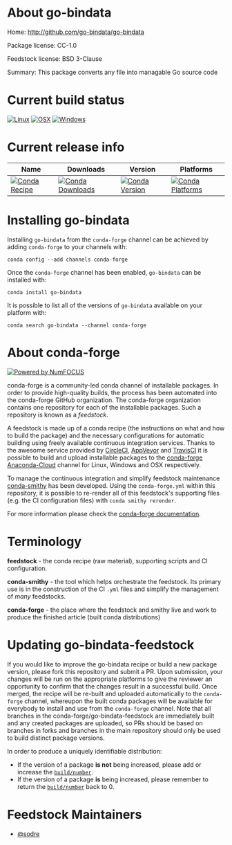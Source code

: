 <!--
# -*- mode: jinja -*-
-->

About go-bindata
================

Home: http://github.com/go-bindata/go-bindata

Package license: CC-1.0

Feedstock license: BSD 3-Clause

Summary: This package converts any file into managable Go source code



Current build status
====================

[![Linux](https://img.shields.io/circleci/project/github/conda-forge/go-bindata-feedstock/master.svg?label=Linux)](https://circleci.com/gh/conda-forge/go-bindata-feedstock)
[![OSX](https://img.shields.io/travis/conda-forge/go-bindata-feedstock/master.svg?label=macOS)](https://travis-ci.org/conda-forge/go-bindata-feedstock)
[![Windows](https://img.shields.io/appveyor/ci/conda-forge/go-bindata-feedstock/master.svg?label=Windows)](https://ci.appveyor.com/project/conda-forge/go-bindata-feedstock/branch/master)

Current release info
====================

| Name | Downloads | Version | Platforms |
| --- | --- | --- | --- |
| [![Conda Recipe](https://img.shields.io/badge/recipe-go--bindata-green.svg)](https://anaconda.org/conda-forge/go-bindata) | [![Conda Downloads](https://img.shields.io/conda/dn/conda-forge/go-bindata.svg)](https://anaconda.org/conda-forge/go-bindata) | [![Conda Version](https://img.shields.io/conda/vn/conda-forge/go-bindata.svg)](https://anaconda.org/conda-forge/go-bindata) | [![Conda Platforms](https://img.shields.io/conda/pn/conda-forge/go-bindata.svg)](https://anaconda.org/conda-forge/go-bindata) |

Installing go-bindata
=====================

Installing `go-bindata` from the `conda-forge` channel can be achieved by adding `conda-forge` to your channels with:

```
conda config --add channels conda-forge
```

Once the `conda-forge` channel has been enabled, `go-bindata` can be installed with:

```
conda install go-bindata
```

It is possible to list all of the versions of `go-bindata` available on your platform with:

```
conda search go-bindata --channel conda-forge
```


About conda-forge
=================

[![Powered by NumFOCUS](https://img.shields.io/badge/powered%20by-NumFOCUS-orange.svg?style=flat&colorA=E1523D&colorB=007D8A)](http://numfocus.org)

conda-forge is a community-led conda channel of installable packages.
In order to provide high-quality builds, the process has been automated into the
conda-forge GitHub organization. The conda-forge organization contains one repository
for each of the installable packages. Such a repository is known as a *feedstock*.

A feedstock is made up of a conda recipe (the instructions on what and how to build
the package) and the necessary configurations for automatic building using freely
available continuous integration services. Thanks to the awesome service provided by
[CircleCI](https://circleci.com/), [AppVeyor](https://www.appveyor.com/)
and [TravisCI](https://travis-ci.org/) it is possible to build and upload installable
packages to the [conda-forge](https://anaconda.org/conda-forge)
[Anaconda-Cloud](https://anaconda.org/) channel for Linux, Windows and OSX respectively.

To manage the continuous integration and simplify feedstock maintenance
[conda-smithy](https://github.com/conda-forge/conda-smithy) has been developed.
Using the ``conda-forge.yml`` within this repository, it is possible to re-render all of
this feedstock's supporting files (e.g. the CI configuration files) with ``conda smithy rerender``.

For more information please check the [conda-forge documentation](https://conda-forge.org/docs/).

Terminology
===========

**feedstock** - the conda recipe (raw material), supporting scripts and CI configuration.

**conda-smithy** - the tool which helps orchestrate the feedstock.
                   Its primary use is in the construction of the CI ``.yml`` files
                   and simplify the management of *many* feedstocks.

**conda-forge** - the place where the feedstock and smithy live and work to
                  produce the finished article (built conda distributions)


Updating go-bindata-feedstock
=============================

If you would like to improve the go-bindata recipe or build a new
package version, please fork this repository and submit a PR. Upon submission,
your changes will be run on the appropriate platforms to give the reviewer an
opportunity to confirm that the changes result in a successful build. Once
merged, the recipe will be re-built and uploaded automatically to the
`conda-forge` channel, whereupon the built conda packages will be available for
everybody to install and use from the `conda-forge` channel.
Note that all branches in the conda-forge/go-bindata-feedstock are
immediately built and any created packages are uploaded, so PRs should be based
on branches in forks and branches in the main repository should only be used to
build distinct package versions.

In order to produce a uniquely identifiable distribution:
 * If the version of a package **is not** being increased, please add or increase
   the [``build/number``](https://conda.io/docs/user-guide/tasks/build-packages/define-metadata.html#build-number-and-string).
 * If the version of a package **is** being increased, please remember to return
   the [``build/number``](https://conda.io/docs/user-guide/tasks/build-packages/define-metadata.html#build-number-and-string)
   back to 0.

Feedstock Maintainers
=====================

* [@sodre](https://github.com/sodre/)

